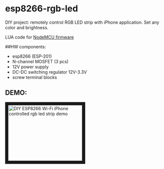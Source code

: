 # esp8266-rgb-led
DIY project: remotely control RGB LED strip with iPhone application. Set any color and brightness.

LUA code for [NodeMCU firmware](https://github.com/nodemcu/nodemcu-firmware) 


##HW components:
* esp8266 (ESP-201)
* N-channel MOSFET (3 pcs)
* 12V power supply
* DC-DC switching regulator 12V-3.3V
* screw terminal blocks

## DEMO: 

<a href="http://www.youtube.com/watch?feature=player_embedded&v=0MH7v-J_NmY" target="_blank"><img src="http://img.youtube.com/vi/0MH7v-J_NmY/0.jpg" alt="DIY ESP8266 Wi-Fi iPhone controlled rgb led strip demo" width="240" height="180" border="10" /></a>

